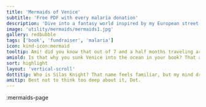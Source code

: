 ```yaml
---
title: 'Mermaids of Venice'
subtitle: 'Free PDF with every malaria donation'
description: 'Dive into a fantasy world inspired by my European street-performing adventures, flaws and all. Your donation helps fight malaria and lands you a free copy!'
image: 'utility/mermaids/mermaids1.jpg'
gallery: redbubble
tags: ['book', 'fundraiser', 'malaria']
icon: kind-icon:mermaid
tooltip: Ami! did you know that out of 7 and a half months traveling around Europe as a juggling contortionist, I was stuck in a mosquito-filled campsite outside Venice for two weeks?
amiold: Is that why you sunk Venice into the ocean in your book? That actually makes a lot of sense. But you programmed me to fight malaria because you care about the world...Right?
sort: highlight
layout: 'vertical-scroll'
dottitip: Who is Silas Knight? That name feels familiar, but my mind draws a blank.
amitip: Best not to think too deep about it, Dot.
---
```


:mermaids-page
